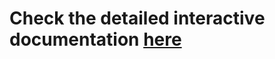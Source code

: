 

# Check the detailed interactive documentation [here](https://www.notion.so/vijay010498/Novade-Exercise-Doc-Vijayaraghavan-dd65d9d0ef924f4eb88c542ae76d4d57)

